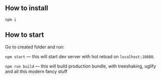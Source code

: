 ## How to install

`npm i`

## How to start

Go to created folder and run:

`npm start` — this will start dev server with hot reload on `localhost:10888`.

`npm run build` — this will build production bundle, with treeshaking, uglify and all this modern fancy stuff